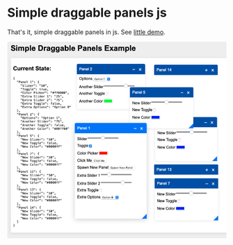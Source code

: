 # Simple draggable panels js
 That's it, simple draggable panels in js.
 See [little demo](https://davidedc.github.io/Simple-draggable-panels-js/).

![demo image](simple-draggable-panels-js-demo-image.png)